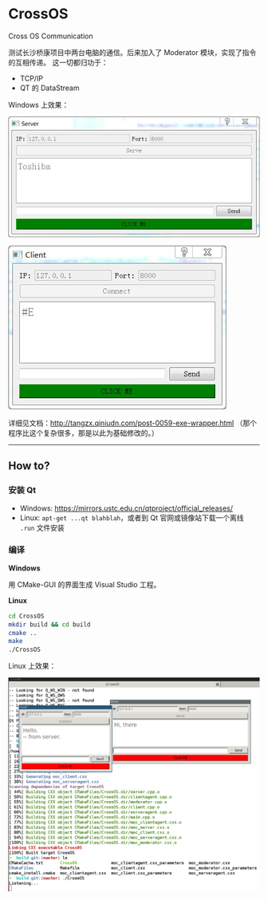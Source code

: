 # CrossOS
Cross OS Communication

测试长沙桥康项目中两台电脑的通信。后来加入了 Moderator 模块，实现了指令的互相传递。
这一切都归功于：

  * TCP/IP
  * QT 的 DataStream

Windows 上效果：

![](img/server.jpg)

![](img/client.jpg)

详细见文档：<http://tangzx.qiniudn.com/post-0059-exe-wrapper.html> （那个程序比这个复杂很多，那是以此为基础修改的。）

---

## How to?

### 安装 Qt

- Windows: <https://mirrors.ustc.edu.cn/qtproject/official_releases/>
- Linux: `apt-get ...qt blahblah`，或者到 Qt 官网或镜像站下载一个离线 `.run` 文件安装

### 编译

**Windows**

用 CMake-GUI 的界面生成 Visual Studio 工程。

**Linux**

```bash
cd CrossOS
mkdir build && cd build
cmake ..
make
./CrossOS
```

Linux 上效果：

![](img/linux.png)
